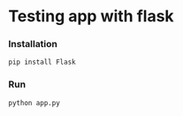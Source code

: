 Testing app with flask
======================

### Installation

```
pip install Flask
```


### Run

```
python app.py
```


